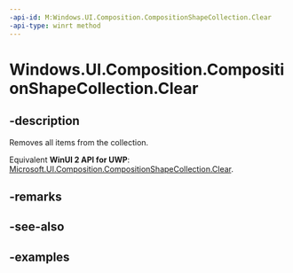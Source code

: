 ```yaml
---
-api-id: M:Windows.UI.Composition.CompositionShapeCollection.Clear
-api-type: winrt method
---
```


<!-- Method syntax.
public void CompositionShapeCollection.Clear()
-->

# Windows.UI.Composition.CompositionShapeCollection.Clear

## -description

Removes all items from the collection.

Equivalent **WinUI 2 API for UWP**: [Microsoft.UI.Composition.CompositionShapeCollection.Clear](/windows/winui/api/microsoft.ui.composition.compositionshapecollection.clear).

## -remarks

## -see-also

## -examples

